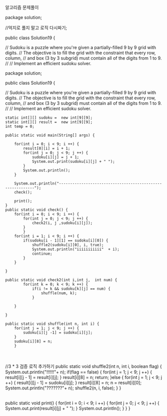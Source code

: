 알고리즘 문제풀이

package solution;

//억지로 풀지 말고 로직 다시짜기;

public class Solution19 {

//	Sudoku is a puzzle where you're given a partially-filled 9 by 9 grid with digits.
//	The objective is to fill the grid with the constraint that every row, column, 
//	and box (3 by 3 subgrid) must contain all of the digits from 1 to 9.
//
//	Implement an efficient sudoku solver.
	

package solution;

public class Solution19 {

//	Sudoku is a puzzle where you're given a partially-filled 9 by 9 grid with digits.
//	The objective is to fill the grid with the constraint that every row, column, 
//	and box (3 by 3 subgrid) must contain all of the digits from 1 to 9.
//
//	Implement an efficient sudoku solver.
	
	static int[][] sudoku =  new int[9][9];
	static int[][] result =  new int[9][9];
	int temp = 0;
	
	public static void main(String[] args) {
		
		for(int i = 0; i < 9; i ++) {
			result[0][i] = i + 1;
			for(int j = 0; j < 9; j ++) {
				sudoku[i][j] = j + 1;
				System.out.print(sudoku[i][j] + " ");
			}
			System.out.println();
		}
		
		System.out.println("-----------------------------------------------------------");
		check();
		
		print();
	}
	public static void check() {
		for(int i = 0; i < 9; i ++) {
			for(int j = 0; j < 9; j ++) {
				check2(i, j ,sudoku[i][j]);
			}
			}
		for(int i = 1; i < 9; i ++) {
			if(sudoku[i - 1][1] == sudoku[i][0]) {
				shuffle2(sudoku[i][0], i, true);
				System.out.println("iiiiiiiiiii"  + i);
				continue;
			}
		}
		
	}
	
	public static void check2(int i,int j,  int num) {
			for(int k = 0; k < 9; k ++) {
				if(i != k && sudoku[k][j] == num) {
					shuffle(num, k);
				}
			
		}
		
	}
	
	public static void shuffle(int n, int i) {
		for(int j = 1; j < 9; j ++) {
			sudoku[i][j -1] = sudoku[i][j];
		}
		sudoku[i][8] = n;
		}


​	
​	
	//3 * 3 검증 로직 추가하기
	public static void shuffle2(int n, int i, boolean flag) {
		System.out.println("!!!!!!"+ n);
			if(flag == false) {
				for(int j = 1; j < 9; j ++) {
					result[i][j - 1] = result[i][j];
				}
				result[i][8] = n;
				return;
			}else {
				for(int j = 1; j < 9; j ++) {
					result[i][j - 1] = sudoku[i][j];
				}
				result[i][8] = n;
				n = result[i][0];
				System.out.println("???????"+ n);
				shuffle2(n, i, false);
			}
		}


​	
	public static void print() {
		for(int i = 0; i < 9; i ++) {
			for(int j = 0; j < 9; j ++) {
				System.out.print(result[i][j] + " ");
			}
			System.out.println();
		}
	}
}